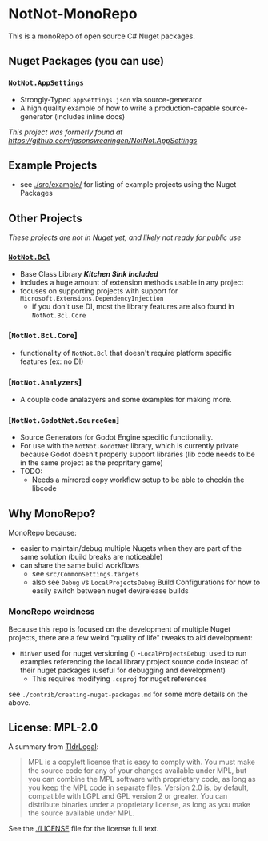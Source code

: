 # NotNot-MonoRepo

This is a monoRepo of open source C# Nuget packages.  
  

## Nuget Packages (you can use)

### [`NotNot.AppSettings`](./src/nuget/NotNot.AppSettings/)  
- Strongly-Typed `appSettings.json` via source-generator
- A high quality example of how to write a production-capable source-generator (includes inline docs)
  
_This project was formerly found at https://github.com/jasonswearingen/NotNot.AppSettings_


## Example Projects
- see [./src/example/](./src/example/) for listing of example projects using the Nuget Packages

## Other Projects
_These projects are not in Nuget yet, and likely not ready for public use_

### [`NotNot.Bcl`](./src/nuget/NotNot.Bcl/)
- Base Class Library  ***Kitchen Sink Included***
- includes a huge amount of extension methods usable in any project
- focuses on supporting projects with support for `Microsoft.Extensions.DependencyInjection`
  - if you don't use DI, most the library features are also found in `NotNot.Bcl.Core`

###  [`NotNot.Bcl.Core`]
- functionality of `NotNot.Bcl` that doesn't require platform specific features (ex: no DI)

###  [`NotNot.Analyzers`]
- A couple code analazyers and some examples for making more.


###  [`NotNot.GodotNet.SourceGen`]
- Source Generators for Godot Engine specific functionality.
- For use with the `NotNot.GodotNet` library, which is currently private because Godot doesn't properly support libraries (lib code needs to be in the same project as the propritary game)
- TODO:
  - Needs a mirrored copy workflow setup to be able to checkin the libcode

## Why MonoRepo?

MonoRepo because:
- easier to maintain/debug multiple Nugets when they are part of the same solution (build breaks are noticeable)
- can share the same build workflows
  - see `src/CommonSettings.targets`
  - also see `Debug` vs `LocalProjectsDebug` Build Configurations for how to easily switch between nuget dev/release builds

### MonoRepo weirdness

Because this repo is focused on the development of multiple Nuget projects, there are a few weird "quality of life" tweaks to aid development:
- `MinVer` used for nuget versioning ()
-`LocalProjectsDebug`: used to run examples referencing the local library project source code instead of their nuget packages (useful for debugging and development)
  - This requires modifying `.csproj` for nuget references

see `./contrib/creating-nuget-packages.md` for some more details on the above.

## License: MPL-2.0

A summary from [TldrLegal](https://www.tldrlegal.com/license/mozilla-public-license-2-0-mpl-2):

>   MPL is a copyleft license that is easy to comply with. You must make the source code for any of your changes available under MPL, but you can combine the MPL software with proprietary code, as long as you keep the MPL code in separate files. Version 2.0 is, by default, compatible with LGPL and GPL version 2 or greater. You can distribute binaries under a proprietary license, as long as you make the source available under MPL.

See the [./LICENSE](./LICENSE) file for the license full text.
